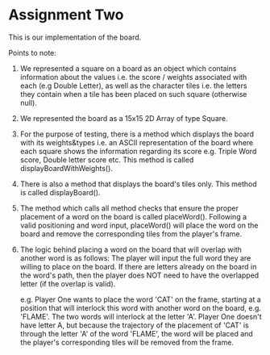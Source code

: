 # Assignment Two
This is our implementation of the board. 

Points to note: 

1. We represented a square on a board as an object which contains information about the values i.e. the score / weights
associated with each (e.g Double Letter), as well as the character tiles i.e. the letters they contain when a tile has been placed on such square (otherwise null).

2. We represented the board as a 15x15 2D Array of type Square.

3. For the purpose of testing, there is a method which displays the board with its weights&types i.e. an ASCII representation 
of the board where each square shows the information regarding its score e.g. Triple Word score, Double letter score etc.
This method is called displayBoardWithWeights().

4. There is also a method that displays the board's tiles only. This method is called displayBoard().

5. The method which calls all method checks that ensure the proper placement of a word on the board is called placeWord().
Following a valid positioning and word input, placeWord() will place the word on the board and remove the corresponding tiles
from the player's frame.

6. The logic behind placing a word on the board that will overlap with another word is as follows:
The player will input the full word they are willing to place on the board. If there are letters already on the board in the word's path, then the player does NOT need to have the overlapped letter (if the overlap is valid).

    e.g. Player One wants to place the word 'CAT' on the frame, starting at a position that will interlock this word with another
    word on the board, e.g. 'FLAME'. The two words will interlock at the letter 'A'. Player One doesn't have letter A, but because
    the trajectory of the placement of 'CAT' is through the letter 'A' of the word 'FLAME', the word will be placed and the player's
    corresponding tiles will be removed from the frame.
